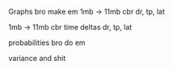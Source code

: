 Graphs bro
 make em
1mb -> 11mb cbr
 dr, tp, lat

1mb -> 11mb cbr
time deltas
 dr, tp, lat


probabilities bro
 do em

variance and shit
